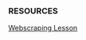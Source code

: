 ### RESOURCES
[Webscraping Lesson]('https://frontend.turing.io/lessons/module-4/web-scraping-workshop.html')  

